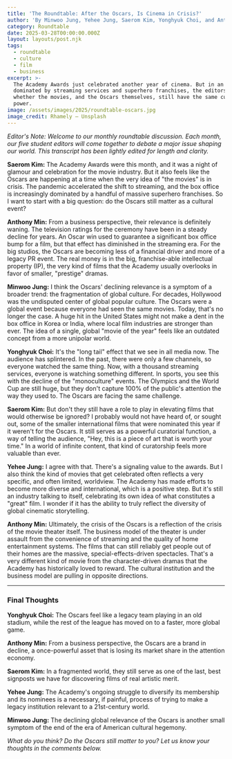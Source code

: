 ```yaml
---
title: 'The Roundtable: After the Oscars, Is Cinema in Crisis?'
author: 'By Minwoo Jung, Yehee Jung, Saerom Kim, Yonghyuk Choi, and Anthony Min'
category: Roundtable
date: 2025-03-28T00:00:00.000Z
layout: layouts/post.njk
tags:
  - roundtable
  - culture
  - film
  - business
excerpt: >-
  The Academy Awards just celebrated another year of cinema. But in an industry
  dominated by streaming services and superhero franchises, the editors debate
  whether the movies, and the Oscars themselves, still have the same cultural
  power.
image: /assets/images/2025/roundtable-oscars.jpg
image_credit: Rhamely — Unsplash
---
```


*Editor's Note: Welcome to our monthly roundtable discussion. Each month, our five student editors will come together to debate a major issue shaping our world. This transcript has been lightly edited for length and clarity.*

**Saerom Kim:** The Academy Awards were this month, and it was a night of glamour and celebration for the movie industry. But it also feels like the Oscars are happening at a time when the very idea of "the movies" is in crisis. The pandemic accelerated the shift to streaming, and the box office is increasingly dominated by a handful of massive superhero franchises. So I want to start with a big question: do the Oscars still matter as a cultural event?

**Anthony Min:** From a business perspective, their relevance is definitely waning. The television ratings for the ceremony have been in a steady decline for years. An Oscar win used to guarantee a significant box office bump for a film, but that effect has diminished in the streaming era. For the big studios, the Oscars are becoming less of a financial driver and more of a legacy PR event. The real money is in the big, franchise-able intellectual property (IP), the very kind of films that the Academy usually overlooks in favor of smaller, "prestige" dramas.

**Minwoo Jung:** I think the Oscars' declining relevance is a symptom of a broader trend: the fragmentation of global culture. For decades, Hollywood was the undisputed center of global popular culture. The Oscars were a global event because everyone had seen the same movies. Today, that's no longer the case. A huge hit in the United States might not make a dent in the box office in Korea or India, where local film industries are stronger than ever. The idea of a single, global "movie of the year" feels like an outdated concept from a more unipolar world.

**Yonghyuk Choi:** It's the "long tail" effect that we see in all media now. The audience has splintered. In the past, there were only a few channels, so everyone watched the same thing. Now, with a thousand streaming services, everyone is watching something different. In sports, you see this with the decline of the "monoculture" events. The Olympics and the World Cup are still huge, but they don't capture 100% of the public's attention the way they used to. The Oscars are facing the same challenge.

**Saerom Kim:** But don't they still have a role to play in elevating films that would otherwise be ignored? I probably would not have heard of, or sought out, some of the smaller international films that were nominated this year if it weren't for the Oscars. It still serves as a powerful curatorial function, a way of telling the audience, "Hey, this is a piece of art that is worth your time." In a world of infinite content, that kind of curatorship feels more valuable than ever.

**Yehee Jung:** I agree with that. There's a signaling value to the awards. But I also think the kind of movies that get celebrated often reflects a very specific, and often limited, worldview. The Academy has made efforts to become more diverse and international, which is a positive step. But it's still an industry talking to itself, celebrating its own idea of what constitutes a "great" film. I wonder if it has the ability to truly reflect the diversity of global cinematic storytelling.

**Anthony Min:** Ultimately, the crisis of the Oscars is a reflection of the crisis of the movie theater itself. The business model of the theater is under assault from the convenience of streaming and the quality of home entertainment systems. The films that can still reliably get people out of their homes are the massive, special-effects-driven spectacles. That's a very different kind of movie from the character-driven dramas that the Academy has historically loved to reward. The cultural institution and the business model are pulling in opposite directions.

---
### Final Thoughts

**Yonghyuk Choi:** The Oscars feel like a legacy team playing in an old stadium, while the rest of the league has moved on to a faster, more global game.

**Anthony Min:** From a business perspective, the Oscars are a brand in decline, a once-powerful asset that is losing its market share in the attention economy.

**Saerom Kim:** In a fragmented world, they still serve as one of the last, best signposts we have for discovering films of real artistic merit.

**Yehee Jung:** The Academy's ongoing struggle to diversify its membership and its nominees is a necessary, if painful, process of trying to make a legacy institution relevant to a 21st-century world.

**Minwoo Jung:** The declining global relevance of the Oscars is another small symptom of the end of the era of American cultural hegemony.

*What do you think? Do the Oscars still matter to you? Let us know your thoughts in the comments below.*
